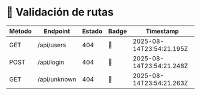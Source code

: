 # 🧪 Validación de rutas

| Método | Endpoint | Estado | Badge | Timestamp |
|--------|----------|--------|--------|-----------|
| GET | /api/users | 404 | 🔴 | 2025-08-14T23:54:21.195Z |
| POST | /api/login | 404 | 🔴 | 2025-08-14T23:54:21.248Z |
| GET | /api/unknown | 404 | 🔴 | 2025-08-14T23:54:21.263Z |
